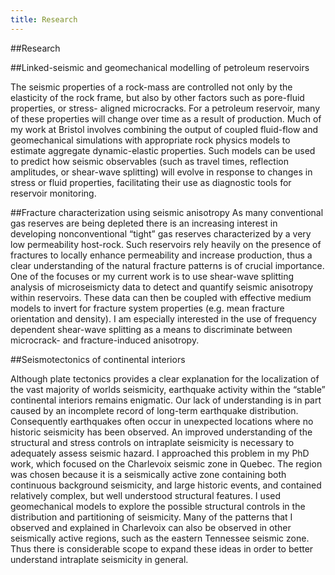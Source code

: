 ```yaml
--- 
title: Research
---
```


##Research

##Linked-seismic and geomechanical modelling of petroleum reservoirs

The seismic properties of a rock-mass are controlled not only by the elasticity of the rock frame, but also by other factors such as pore-fluid properties, or stress- aligned microcracks. For a petroleum reservoir, many of these properties will change over time as a result of production. Much of my work at Bristol involves combining the output of coupled fluid-flow and geomechanical simulations with appropriate rock physics models to estimate aggregate dynamic-elastic properties. Such models can be used to predict how seismic observables (such as travel times, reflection amplitudes, or shear-wave splitting) will evolve in response to changes in stress or fluid properties, facilitating their use as diagnostic tools for reservoir monitoring.

##Fracture characterization using seismic anisotropy
As many conventional gas reserves are being depleted there is an increasing interest in developing nonconventional “tight” gas reserves characterized by a very low permeability host-rock. Such reservoirs rely heavily on the presence of fractures to locally enhance permeability and increase production, thus a clear understanding of the natural fracture patterns is of crucial importance. One of the focuses or my current work is to use shear-wave splitting analysis of microseismicty data to detect and quantify seismic anisotropy within reservoirs. These data can then be coupled with effective medium models to invert for fracture system properties (e.g. mean fracture orientation and density). I am especially interested in the use of frequency dependent shear-wave splitting as a means to discriminate between microcrack- and fracture-induced anisotropy.

##Seismotectonics of continental interiors

Although plate tectonics provides a clear explanation for the localization of the vast majority of worlds seismicity, earthquake activity within the “stable” continental interiors remains enigmatic. Our lack of understanding is in part caused by an incomplete record of long-term earthquake distribution. Consequently earthquakes often occur in unexpected locations where no historic seismicity has been observed. An improved understanding of the structural and stress controls on intraplate seismicity is necessary to adequately assess seismic hazard. I approached this problem in my PhD work, which focused on the Charlevoix seismic zone in Quebec. The region was chosen because it is a seismically active zone containing both continuous background seismicity, and large historic events, and contained relatively complex, but well understood structural features. I used geomechanical models to explore the possible structural controls in the distribution and partitioning of seismicity. Many of the patterns that I observed and explained in Charlevoix can also be observed in other seismically active regions, such as the eastern Tennessee seismic zone. Thus there is considerable scope to expand these ideas in order to better understand intraplate seismicity in general.

